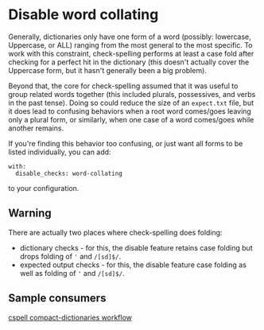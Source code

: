 # Disable word collating

Generally, dictionaries only have one form of a word (possibly: lowercase, Uppercase, or ALL) ranging from the most general to the most specific. To work with this constraint, check-spelling performs at least a case fold after checking for a perfect hit in the dictionary (this doesn't actually cover the Uppercase form, but it hasn't generally been a big problem).

Beyond that, the core for check-spelling assumed that it was useful to group related words together (this included plurals, possessives, and verbs in the past tense). Doing so could reduce the size of an `expect.txt` file, but it does lead to confusing behaviors when a root word comes/goes leaving only a plural form, or similarly, when one case of a word comes/goes while another remains.

If you're finding this behavior too confusing, or just want all forms to be listed individually, you can add:

```workflow
with:
  disable_checks: word-collating
```
to your configuration.

## Warning

There are actually two places where check-spelling does folding:
* dictionary checks - for this, the disable feature retains case folding but drops folding of `'` and `/[sd]$/`.
* expected output checks - for this, the disable feature case folding as well as folding of `'` and `/[sd]$/`.

## Sample consumers

[cspell compact-dictionaries workflow](https://github.com/check-spelling/cspell-dicts/commit/2a5b8bb057f4580749933060b29c466e92c93400#diff-f38bd48888fa3290eb90897dc1e21411b2bcf12a6538cd72bb583e7608787698R88)
